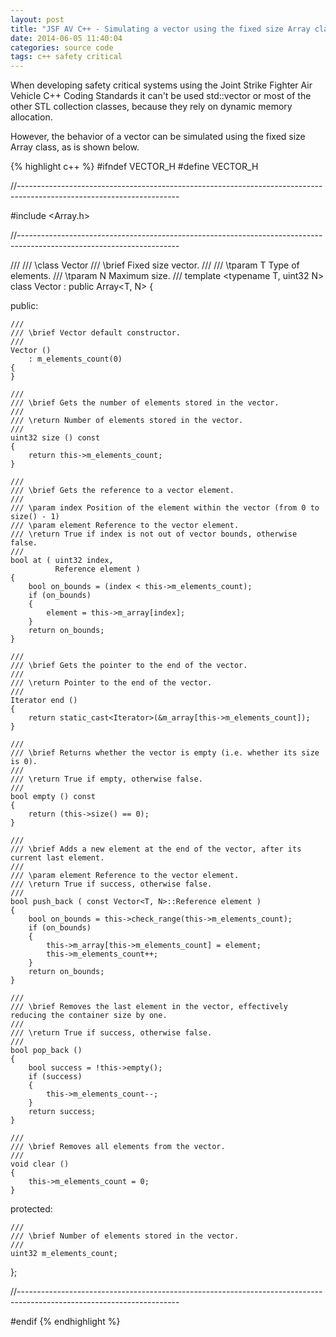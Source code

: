 ```yaml
---
layout: post
title: "JSF AV C++ - Simulating a vector using the fixed size Array class"
date: 2014-06-05 11:40:04
categories: source code
tags: c++ safety critical
---
```


When developing safety critical systems using the Joint Strike Fighter Air Vehicle C++ Coding Standards it can't be used std::vector or most of the other STL collection classes, because they rely on dynamic memory allocation.

However, the behavior of a vector can be simulated using the fixed size Array class, as is shown below.

{% highlight c++ %}
#ifndef VECTOR_H
#define VECTOR_H

//----------------------------------------------------------------------------------------------------------------------

#include <Array.h>

//----------------------------------------------------------------------------------------------------------------------

///
/// \class Vector
/// \brief Fixed size vector.
///
/// \tparam T Type of elements.
/// \tparam N Maximum size.
///
template <typename T, uint32 N>
class Vector
    : public Array<T, N>
{

public:

    ///
    /// \brief Vector default constructor.
    ///
    Vector ()
        : m_elements_count(0)
    {
    }

    ///
    /// \brief Gets the number of elements stored in the vector.
    ///
    /// \return Number of elements stored in the vector.
    ///
    uint32 size () const
    {
        return this->m_elements_count;
    }

    ///
    /// \brief Gets the reference to a vector element.
    ///
    /// \param index Position of the element within the vector (from 0 to size() - 1)
    /// \param element Reference to the vector element.
    /// \return True if index is not out of vector bounds, otherwise false.
    ///
    bool at ( uint32 index,
              Reference element )
    {
        bool on_bounds = (index < this->m_elements_count);
        if (on_bounds)
        {
            element = this->m_array[index];
        }
        return on_bounds;
    }

    ///
    /// \brief Gets the pointer to the end of the vector.
    ///
    /// \return Pointer to the end of the vector.
    ///
    Iterator end ()
    {
        return static_cast<Iterator>(&m_array[this->m_elements_count]);
    }

    ///
    /// \brief Returns whether the vector is empty (i.e. whether its size is 0).
    ///
    /// \return True if empty, otherwise false.
    ///
    bool empty () const
    {
        return (this->size() == 0);
    }

    ///
    /// \brief Adds a new element at the end of the vector, after its current last element.
    ///
    /// \param element Reference to the vector element.
    /// \return True if success, otherwise false.
    ///
    bool push_back ( const Vector<T, N>::Reference element )
    {
        bool on_bounds = this->check_range(this->m_elements_count);
        if (on_bounds)
        {
            this->m_array[this->m_elements_count] = element;
            this->m_elements_count++;
        }
        return on_bounds;
    }

    ///
    /// \brief Removes the last element in the vector, effectively reducing the container size by one.
    ///
    /// \return True if success, otherwise false.
    ///
    bool pop_back ()
    {
        bool success = !this->empty();
        if (success)
        {
            this->m_elements_count--;
        }
        return success;
    }

    ///
    /// \brief Removes all elements from the vector.
    ///
    void clear ()
    {
        this->m_elements_count = 0;
    }

protected:

    ///
    /// \brief Number of elements stored in the vector.
    ///
    uint32 m_elements_count;

};

//----------------------------------------------------------------------------------------------------------------------

#endif
{% endhighlight %}
